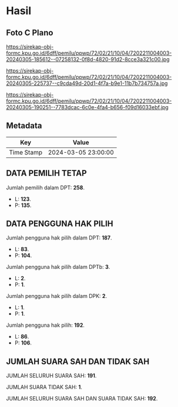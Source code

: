 # Hasil

## Foto C Plano

https://sirekap-obj-formc.kpu.go.id/6dff/pemilu/ppwp/72/02/21/10/04/7202211004003-20240305-185612--07258132-0f8d-4820-91d2-8cce3a321c00.jpg

https://sirekap-obj-formc.kpu.go.id/6dff/pemilu/ppwp/72/02/21/10/04/7202211004003-20240305-225737--c9cda49d-20d1-4f7a-b9e1-11b7b734757a.jpg

https://sirekap-obj-formc.kpu.go.id/6dff/pemilu/ppwp/72/02/21/10/04/7202211004003-20240305-190251--7783dcac-6c0e-4fa4-b656-f09d16033ebf.jpg


## Metadata

| Key        | Value               |
| ---------- | ------------------- |
| Time Stamp | 2024-03-05 23:00:00 |


## DATA PEMILIH TETAP

Jumlah pemilih dalam DPT: **258**.
 * L: **123**.
 * P: **135**.

## DATA PENGGUNA HAK PILIH

Jumlah pengguna hak pilih dalam DPT: **187**.
 * L: **83**.
 * P: **104**.

Jumlah pengguna hak pilih dalam DPTb: **3**.
 * L: **2**.
 * P: **1**.

Jumlah pengguna hak pilih dalam DPK: **2**.
 * L: **1**.
 * P: **1**.

Jumlah pengguna hak pilih: **192**.
 * L: **86**.
 * P: **106**.

## JUMLAH SUARA SAH DAN TIDAK SAH

JUMLAH SELURUH SUARA SAH: **191**.

JUMLAH SUARA TIDAK SAH: **1**.

JUMLAH SELURUH SUARA SAH DAN SUARA TIDAK SAH: **192**.


